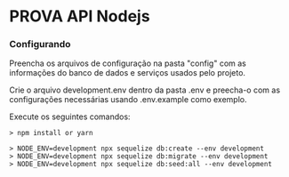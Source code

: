 # PROVA API Nodejs



### Configurando
Preencha os arquivos de configuração na pasta "config" com as informações do banco de dados e serviços usados pelo projeto.

Crie o arquivo development.env dentro da pasta .env e preecha-o com as configurações necessárias usando .env.example como exemplo.

Execute os seguintes comandos:
```
> npm install or yarn

> NODE_ENV=development npx sequelize db:create --env development
> NODE_ENV=development npx sequelize db:migrate --env development
> NODE_ENV=development npx sequelize db:seed:all --env development
```
